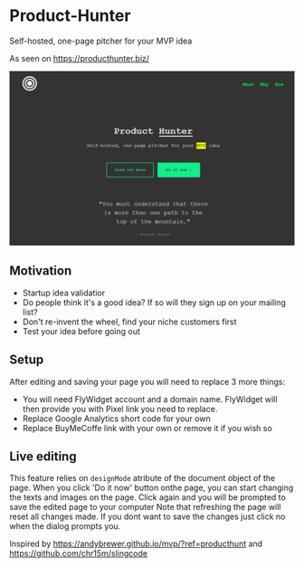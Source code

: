 # Product-Hunter
Self-hosted, one-page pitcher for your MVP idea

As seen on https://producthunter.biz/

![Screenshot](screenshot.png)

## Motivation
- Startup idea validatior
- Do people think it's a good idea? If so will they sign up on your mailing list?
- Don't re-invent the wheel, find your niche customers first
- Test your idea before going out


## Setup
After editing and saving your page you will need to replace 3 more things:
- You will need FlyWidget account and a domain name. FlyWidget will then provide you with Pixel link you need to replace.
- Replace Google Analytics short code for your own
- Replace BuyMeCoffe link with your own or remove it if you wish so

## Live editing
This feature relies on ```designMode``` atribute of the document object of the page.
When you click 'Do it now' button onthe page, you can start changing the texts and images on the page.
Click again and you will be prompted to save the edited page to your computer
Note that refreshing the page will reset all changes made. If you dont want to save the changes just click no when the dialog prompts you. 

Inspired by https://andybrewer.github.io/mvp/?ref=producthunt and https://github.com/chr15m/slingcode
